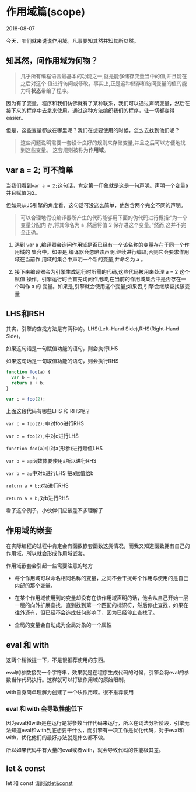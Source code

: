 # 作用域篇(scope)
2018-08-07

今天，咱们就来说说作用域。凡事要知其然并知其所以然。

## 知其然，问作用域为何物？

>几乎所有编程语言最基本的功能之一,就是能够储存变量当中的值,并且能在之后对这个
值进行访问或修改。事实上,正是这种储存和访问变量的值的能力将**状态**带给了程序。

因为有了变量，程序和我们仿佛就有了某种联系，我们可以通过声明变量，然后在接下来的程序中去拿来使用。通过这种方法编织我们的程序，让一切都变得easier。

但是，这些变量都放在哪里呢？我们在想要使用的时候，怎么去找到他们呢？

>这些问题说明需要一套设计良好的规则来存储变量,并且之后可以方便地找到这些变量。
这套规则被称为**作用域**。


## var a = 2; 可不简单
当我们看到`var a = 2;`这句话，肯定第一印象就是这是一句声明。声明一个变量a并且赋值为2。

但如果从JS引擎的角度看，这句话可没这么简单，他包含两个完全不同的声明。

>可以合理地假设编译器所产生的代码能够用下面的伪代码进行概括:“为一个变量分配内
存,将其命名为 a ,然后将值 2 保存进这个变量。”然而,这并不完全正确。

1. 遇到 var a ,编译器会询问作用域是否已经有一个该名称的变量存在于同一个作用域的
集合中。如果是,编译器会忽略该声明,继续进行编译;否则它会要求作用域在当前作
用域的集合中声明一个新的变量,并命名为 a 。

2. 接下来编译器会为引擎生成运行时所需的代码,这些代码被用来处理 a = 2 这个赋值
操作。引擎运行时会首先询问作用域,在当前的作用域集合中是否存在一个叫作 a 的
变量。如果是,引擎就会使用这个变量;如果否,引擎会继续查找该变量


## LHS和RSH
其实，引擎的查找方法是有两种的。LHS(Left-Hand Side),RHS(Right-Hand Side)。

如果这句话是一句赋值功能的语句，则会执行LHS

如果这句话是一句取值功能的语句，则会执行RHS

```js
function foo(a) {
  var b = a;
  return a + b;
}

var c = foo(2);
```
上面这段代码有哪些LHS 和 RHS呢？

`var c = foo(2);`中对foo进行RHS

`var c = foo(2);`中对c进行LHS

`function foo(a)`中对a(形参)进行赋值LHS

`var b = a;`函数体要使用a所以进行RHS

`var b = a;`中对b进行LHS 把a赋值给b

`return a + b;`对a进行RHS

`return a + b;`对b进行RHS

看了这个例子，小伙伴们应该差不多理解了

## 作用域的嵌套
在实际编程的过程中肯定会有函数嵌套函数这类情况，而我又知道函数拥有自己的作用域，所以就会形成作用域嵌套。

作用域嵌套会引起一些需要注意的地方

- 每个作用域可以命名相同名称的变量，之间不会干扰每个作用与使用的是自己内部的那个变量。

- 在某个作用域使用到的变量却没有在该作用域声明的话，他会从自己开始一层一层的向外扩展查找，直到找到第一个匹配的标识符，然后停止查找，如果在往外还有，但已经不会造成任何影响了，因为已经停止查找了。

- 全局的变量会自动成为全局对象的一个属性

## eval 和 with
这两个稍微提一下，不是很推荐使用的东西。

eval的参数接受一个字符串，效果就是在程序生成代码的时候，引擎会将eval的参数当作代码执行。这样就可以打破作用域的原始限制。

with自身简单理解为创建了一个块作用域。很不推荐使用

### eval 和 with 会导致性能低下

因为eval和with是在运行是将参数当作代码来运行，所以在词法分析阶段，引擎无法知道eval和with到底想要干什么，而引擎有一项工作是优化代码，对于eval和with，优化他们的最好办法就是什么都不做。

所以如果代码中有大量的eval或者with，就会导致代码的性能极其差。

## let & const
let 和 const 请阅读[let&const](https://github.com/hanqizheng/Node.js-LearningDialog/blob/master/Js%E5%9F%BA%E7%A1%80%E5%AD%A6%E4%B9%A0/let%26const.md)


